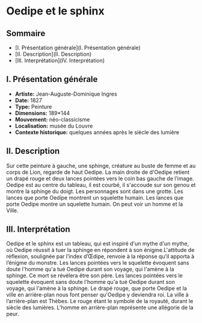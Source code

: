 # Oedipe et le sphinx

## Sommaire
* [I. Présentation générale](I. Présentation générale)
* [II. Description](II. Description)
* [III. Interprétation](IV. Interprétation)

## I. Présentation générale
* **Artiste:** Jean-Auguste-Dominique Ingres
* **Date:** 1827
* **Type:** Peinture
* **Dimensions:** 189*144
* **Mouvement:** néo-classicisme
* **Localisation:** musée du Louvre
* **Contexte historique:** quelques années après le siècle des lumière

## II. Description
Sur cette peinture à gauche, une sphinge, créature au buste de femme et au corps de Lion, regarde de haut Oedipe. La main droite de d'Oedipe retient un drapé rouge et deux lances pointées vers le coin bas gauche de l’image.
Oedipe est au centre du tableau, il est courbé, il s'accoude sur son genou et montre la sphinge du doigt.
Les personnages sont dans une grotte. Les lances que porte Oedipe montrent un squelette humain. Les lances que porte Oedipe montre un squelette humain.
On peut voir un homme et la Ville.

## III. Interprétation
Oedipe et le sphinx est un tableau, qui est inspiré d'un mythe d'un mythe, où Oedipe réussit à tuer la sphinge en répondent à son énigme.L'attitude de réflexion, soulignée par l’index d’Œdipe, renvoie à la réponse qu’il apporta à l’énigme du monstre. Les lances pointées vers le squelette évoquent sans doute l'homme qu'a tué Oedipe durant son voyage, qui l'amène à la sphinge. Ce mort se révélera être son père. Les lances pointées vers le squelette évoquent sans doute l'homme qu'a tué Oedipe durant son voyage, qui l'amène à la sphinge. Le drapé rouge, que porte Oedipe et la ville en arrière-plan nous font penser qu'Oedipe y deviendra roi. La ville à l’arrière-plan est Thèbes. Le rouge étant le symbole de la royauté, durant le siècle des lumières. L'homme en arrière-plan représente une allégorie de la peur.

